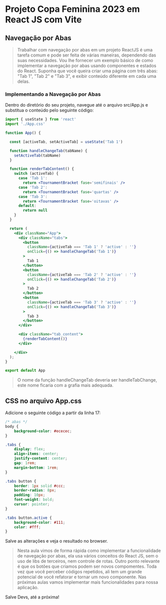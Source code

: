 # Projeto Copa Feminina 2023 em React JS com Vite

## Navegação por Abas

> Trabalhar com navegação por abas em um projeto ReactJS é uma tarefa comum e pode ser feita de várias maneiras, dependendo das suas necessidades. Vou lhe fornecer um exemplo básico de como implementar a navegação por abas usando componentes e estados do React.
> Suponha que você queira criar uma página com três abas: "Tab 1", "Tab 2" e "Tab 3", e exibir conteúdo diferente em cada uma delas.

### Implementando a Navegação por Abas

Dentro do diretório do seu projeto, navegue até o arquivo src/App.js e substitua o conteúdo pelo seguinte código:

~~~jsx
import { useState } from 'react'
import './App.css'

function App() {

  const [activeTab, setActiveTab] = useState('Tab 1')

  function handleChangeTab(tabName) {
    setActiveTab(tabName)
  }

  function renderTabContent() {
    switch (activeTab) {
      case 'Tab 1':
        return <TournamentBracket fase='semifinais' />
      case 'Tab 2':
        return <TournamentBracket fase='quartas' />
      case 'Tab 3':
        return <TournamentBracket fase='oitavas' />
      default:
        return null
    }
  }

  return (
    <div className="App">
      <div className="tabs">
        <button
          className={activeTab === 'Tab 1' ? 'active' : ''}
          onClick={() => handleChangeTab('Tab 1')}
        >
          Tab 1
        </button>
        <button
          className={activeTab === 'Tab 2' ? 'active' : ''}
          onClick={() => handleChangeTab('Tab 2')}
        >
          Tab 2
        </button>
        <button
          className={activeTab === 'Tab 3' ? 'active' : ''}
          onClick={() => handleChangeTab('Tab 3')}
        >
          Tab 3
        </button>
      </div>

      <div className="tab_content">
        {renderTabContent()}
      </div>

    </div>
  );
}

export default App

~~~

> O nome da função handleChangeTab deveria ser handleTabChange, este nome ficaria com a grafia mais adequada.

## CSS no arquivo App.css

Adicione o seguinte código a partir da linha 17:

~~~css
/* abas */
body {
    background-color: #ececec;
}

.tabs {
    display: flex;
    align-items: center;
    justify-content: center;
    gap: 1rem;
    margin-bottom: 1rem;
}

.tabs button {
    border: 1px solid #ccc;
    border-radius: 8px;
    padding: 10px;
    font-weight: bold;
    cursor: pointer;
}

.tabs button.active {
    background-color: #111;
    color: #fff;
}

~~~

Salve as alterações e veja o resultado no browser.

> Nesta aula vimos de forma rápida como implementar a funcionalidade de navegação por abas, ela usa vários conceitos do React JS, sem o uso de libs de terceiros, nem controle de rotas.
> Outro ponto relevante é que os botões que criamos podem ser novos compomentes. Toda vez que você perceber códigos repetidos, ali tem um grande potencial de você refatorar e tornar um novo componente.
Nas próximas aulas vamos implementar mais funcionalidades para nossa aplicação.

Salve Devs, até a próxima!
